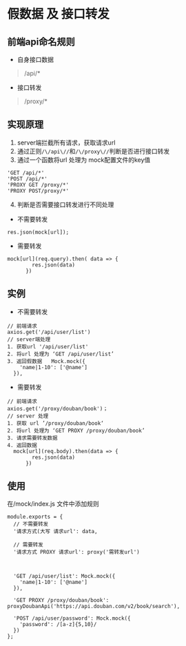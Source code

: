 # 假数据 及 接口转发

## 前端api命名规则
+ 自身接口数据
>  /api/*

+ 接口转发
> /proxy/*

## 实现原理
1. server端拦截所有请求，获取请求url
2. 通过正则`/\/api\//`和`/\/proxy\//`判断是否进行接口转发
3. 通过一个函数将url 处理为 mock配置文件的key值
```
'GET /api/*'
'POST /api/*'
'PROXY GET /proxy/*'
'PROXY POST/proxy/*'
```
4. 判断是否需要接口转发进行不同处理
+ 不需要转发
```
res.json(mock[url]);
```

+ 需要转发
```
mock[url](req.query).then( data => {
        res.json(data)
      })
```


## 实例
+ 不需要转发

```
// 前端请求
axios.get('/api/user/list')
// server端处理
1. 获取url '/api/user/list'
2. 将url 处理为 ‘GET /api/user/list’
3. 返回假数据   Mock.mock({
    'name|1-10': ['@name']
  }),
```

+ 需要转发

```
// 前端请求
axios.get('/proxy/douban/book')；
// server 处理
1. 获取 url ’/proxy/douban/book‘
2. 将url 处理为 ‘GET PROXY /proxy/douban/book’
3. 请求需要转发数据
4. 返回数据
  mock[url](req.body).then(data => {
        res.json(data)
      })
```

## 使用
在/mock/index.js 文件中添加规则
```
module.exports = {
  // 不需要转发
  '请求方式(大写 请求url': data,

  // 需要转发
  '请求方式 PROXY 请求url': proxy('需转发url')



  'GET /api/user/list': Mock.mock({
    'name|1-10': ['@name']
  }),

  'GET PROXY /proxy/douban/book': proxyDoubanApi('https://api.douban.com/v2/book/search'),

  'POST /api/user/password': Mock.mock({
    'password': /[a-z]{5,10}/
  })
};

```
